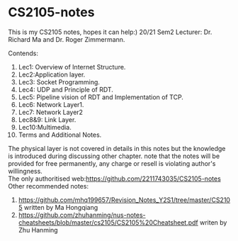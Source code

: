 # CS2105-notes
This is my CS2105 notes, hopes it can help:)
20/21 Sem2
Lecturer: Dr. Richard Ma and Dr. Roger Zimmermann. 

Contends:
  1. Lec1: Overview of Internet Structure. 
  2. Lec2:Application layer. 
  3. Lec3: Socket Programming. 
  4. Lec4: UDP and Principle of RDT. 
  5. Lec5: Pipeline vision of RDT and Implementation of TCP. 
  6. Lec6: Network Layer1. 
  7. Lec7: Network Layer2
  8. Lec8&9: Link Layer.   
  9. Lec10:Multimedia. 
  10. Terms and Additional Notes. 

The physical layer is not covered in details in this notes but the knowledge is introduced during discussing other chapter. 
note that the notes will be provided for free permanently, any charge or resell is violating author's willingness.  
The only authoritised web:https://github.com/2211743035/CS2105-notes    
Other recommended notes:
  1. https://github.com/mhq199657/Revision_Notes_Y2S1/tree/master/CS2105 written by Ma Hongqiang
  2. https://github.com/zhuhanming/nus-notes-cheatsheets/blob/master/cs2105/CS2105%20Cheatsheet.pdf writen by Zhu Hanming



